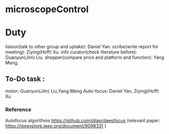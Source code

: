 # microscopeControl

# Duty
liaison(talk to other group and uptake): Daniel Yan. 
scribe(write report for meeting): Ziying(Hoff) Xu. 
info curator(check literature before): Guanyun(Jim) Liu. 
shopper(compare price and platform and function): Yang Meng. 

## To-Do task :
motor: Guanyun(Jim) Liu,Yang Meng
Auto-focus: Daniel Yan, Ziying(Hoff) Xu

### Reference
Autofocus algorithms https://github.com/idiap/deepfocus (relevant paper: https://ieeexplore.ieee.org/document/9098331 )
